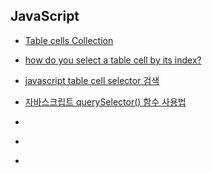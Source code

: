 ## JavaScript
- [Table cells Collection](https://www.w3schools.com/Jsref/coll_table_cells.asp)
- [how do you select a table cell by its index?](https://stackoverflow.com/questions/10940714/how-do-you-select-a-table-cell-by-its-index)
- [javascript table cell selector 검색](https://www.google.com/search?q=javascript+table+cell+selector&oq=javascript+table+cell+selector&gs_lcrp=EgZjaHJvbWUyBggAEEUYOTIJCAEQABgTGIAEMggIAhAAGBMYHjIICAMQABgTGB4yCAgEEAAYExgeMggIBRAAGBMYHjIICAYQABgTGB4yCAgHEAAYExgeMggICBAAGBMYHjIICAkQABgTGB7SAQg2ODk2ajBqN6gCALACAA&sourceid=chrome&ie=UTF-8)

- [자바스크립트 querySelector() 함수 사용법](https://codingeverybody.kr/%EC%9E%90%EB%B0%94%EC%8A%A4%ED%81%AC%EB%A6%BD%ED%8A%B8-queryselector-%ED%95%A8%EC%88%98-%EC%82%AC%EC%9A%A9%EB%B2%95/)
- []()
- []()
- []()